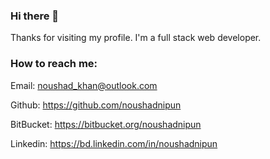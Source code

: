 ### Hi there 👋

<!--
**noushadnipun/noushadnipun** is a ✨ _special_ ✨ repository because its `README.md` (this file) appears on your GitHub profile.

Here are some ideas to get you started:

- 🔭 I’m currently working on ...
- 🌱 I’m currently learning ...
- 👯 I’m looking to collaborate on ...
- 🤔 I’m looking for help with ...
- 💬 Ask me about ...
- 📫 How to reach me: ...
- 😄 Pronouns: ...
- ⚡ Fun fact: ...
-->
Thanks for visiting my profile. I'm a full stack web developer.

### How to reach me:
Email: noushad_khan@outlook.com

Github: https://github.com/noushadnipun

BitBucket: https://bitbucket.org/noushadnipun

Linkedin: https://bd.linkedin.com/in/noushadnipun
